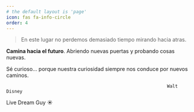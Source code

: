```yaml
---
# the default layout is 'page'
icon: fas fa-info-circle
order: 4
---
```


> En este lugar no perdemos demasiado tiempo mirando hacia atras.

**Camina hacia el futuro**. Abriendo nuevas puertas y probando cosas nuevas.

Sé curioso... porque nuestra curiosidad siempre nos conduce por nuevos caminos.

                                                                Walt Disney

Live Dream Guy ☀️
